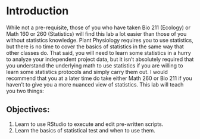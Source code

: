 # Introduction
While not a pre-requisite, those of you who have taken Bio 211 (Ecology) or Math 160 or 260 (Statistics) will find this lab a lot easier than those of you without statistics knowledge.
Plant Physiology requires you to use statistics, but there is no time to cover the basics of statistics in the same way that other classes do. That said, you will need to learn some statistics in a hurry to analyze your independent project data, but it isn’t absolutely required that you understand the underlying math to use statistics if you are willing to learn some statistics protocols and simply carry them out. I would recommend that you at a later time do take either Math 260 or Bio 211 if you haven’t to give you a more nuanced view of statistics. This lab will teach you two things:

## Objectives:
1.	Learn to use RStudio to execute and edit pre-written scripts. 
2.	Learn the basics of statistical test and when to use them.
